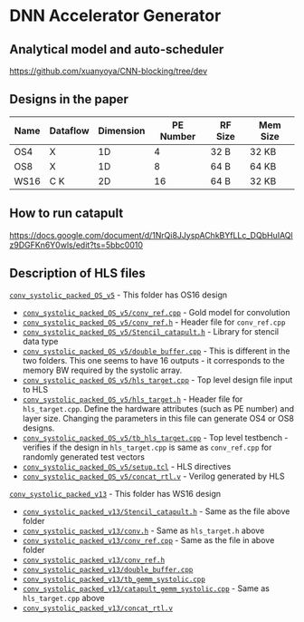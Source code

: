 # DNN Accelerator Generator
## Analytical model and auto-scheduler
https://github.com/xuanyoya/CNN-blocking/tree/dev

## Designs in the paper
| Name  | Dataflow | Dimension | PE Number | RF Size | Mem Size
| --- | --- | --- | --- | --- | --- |
| OS4 | X | 1D | 4 | 32 B | 32 KB |
| OS8 | X | 1D | 8 | 64 B | 64 KB |
| WS16 | C K | 2D | 16 | 64 B | 32 KB |


## How to run catapult
https://docs.google.com/document/d/1NrQi8JJyspAChkBYfLLc_DQbHuIAQlz9DGFKn6Y0wls/edit?ts=5bbc0010

## Description of HLS files
[`conv_systolic_packed_OS_v5`](conv_systolic_packed_OS_v5) - This folder has OS16 design
* [`conv_systolic_packed_OS_v5/conv_ref.cpp`](conv_systolic_packed_OS_v5/conv_ref.cpp) - Gold model for convolution
* [`conv_systolic_packed_OS_v5/conv_ref.h`](conv_systolic_packed_OS_v5/conv_ref.h) - Header file for `conv_ref.cpp`
* [`conv_systolic_packed_OS_v5/Stencil_catapult.h`](conv_systolic_packed_OS_v5/Stencil_catapult.h) - Library for stencil data type
* [`conv_systolic_packed_OS_v5/double_buffer.cpp`](conv_systolic_packed_OS_v5/double_buffer.cpp) - This is different in the two folders. This one seems to have 16 outputs - it corresponds to the memory BW required by the systolic array.
* [`conv_systolic_packed_OS_v5/hls_target.cpp`](conv_systolic_packed_OS_v5/hls_target.cpp) - Top level design file input to HLS
* [`conv_systolic_packed_OS_v5/hls_target.h`](conv_systolic_packed_OS_v5/hls_target.h) - Header file for `hls_target.cpp`. Define the hardware attributes (such as PE number) and layer size. Changing the parameters in this file can generate OS4 or OS8 designs.
* [`conv_systolic_packed_OS_v5/tb_hls_target.cpp`](conv_systolic_packed_OS_v5/tb_hls_target.cpp) - Top level testbench - verifies if the design in `hls_target.cpp` is same as `conv_ref.cpp` for randomly generated test vectors
* [`conv_systolic_packed_OS_v5/setup.tcl`](conv_systolic_packed_OS_v5/setup.tcl) - HLS directives
* [`conv_systolic_packed_OS_v5/concat_rtl.v`](conv_systolic_packed_OS_v5/concat_rtl.v) - Verilog generated by HLS

[`conv_systolic_packed_v13`](conv_systolic_packed_v13) - This folder has WS16 design
* [`conv_systolic_packed_v13/Stencil_catapult.h`](conv_systolic_packed_v13/Stencil_catapult.h) - Same as the file above folder
* [`conv_systolic_packed_v13/conv.h`](conv_systolic_packed_v13/conv.h) - Same as `hls_target.h` above
* [`conv_systolic_packed_v13/conv_ref.cpp`](conv_systolic_packed_v13/conv_ref.cpp) - Same as the file in above folder
* [`conv_systolic_packed_v13/conv_ref.h`](conv_systolic_packed_v13/conv_ref.h)
* [`conv_systolic_packed_v13/double_buffer.cpp`](conv_systolic_packed_v13/double_buffer.cpp)
* [`conv_systolic_packed_v13/tb_gemm_systolic.cpp`](conv_systolic_packed_v13/tb_gemm_systolic.cpp)
* [`conv_systolic_packed_v13/catapult_gemm_systolic.cpp`](conv_systolic_packed_v13/catapult_gemm_systolic.cpp) - Same as `hls_target.cpp` above
* [`conv_systolic_packed_v13/concat_rtl.v`](conv_systolic_packed_v13/concat_rtl.v)
